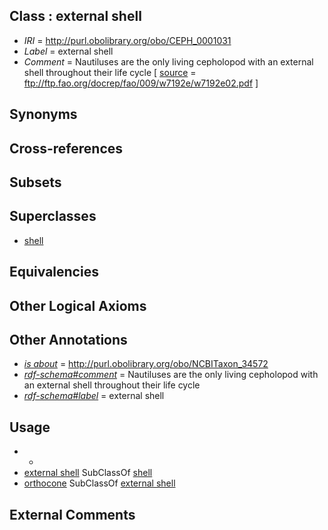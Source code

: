 
## Class : external shell

 * *IRI* = http://purl.obolibrary.org/obo/CEPH_0001031
 * *Label* = external shell
 * *Comment* = Nautiluses are the only living cepholopod with an external shell throughout their life cycle [ [source](../../ce/source.md) = ftp://ftp.fao.org/docrep/fao/009/w7192e/w7192e02.pdf ]

## Synonyms


## Cross-references


## Subsets


## Superclasses

 * [shell](../../UBERON/12/UBERON_0006612.md)

## Equivalencies


## Other Logical Axioms


## Other Annotations

 * *[is about](../../CEPH/32/CEPH_0001032.md)* = http://purl.obolibrary.org/obo/NCBITaxon_34572
 * *[rdf-schema#comment](../../nt/rdf-schema#comment.md)* = Nautiluses are the only living cepholopod with an external shell throughout their life cycle
 * *[rdf-schema#label](../../el/rdf-schema#label.md)* = external shell

## Usage

 * -
 * [external shell](../../CEPH/31/CEPH_0001031.md) SubClassOf [shell](../../UBERON/12/UBERON_0006612.md)
 * [orthocone](../../CEPH/47/CEPH_0001047.md) SubClassOf [external shell](../../CEPH/31/CEPH_0001031.md)

## External Comments

